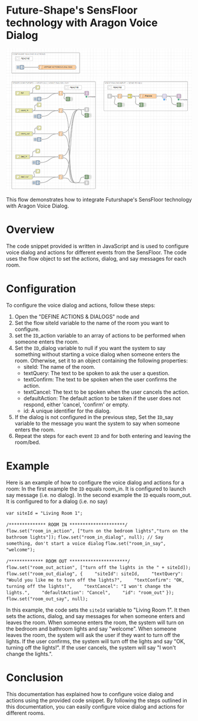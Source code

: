 # Future-Shape's SensFloor technology with Aragon Voice Dialog
![sensfloor-dialog](sensfloor-dialog.png)

This flow demonstrates how to integrate Futurshape's SensFloor technology with Aragon Voice Dialog.

# Overview
The code snippet provided is written in JavaScript and is used to configure voice dialog and actions for different events from the SensFloor. The code uses the flow object to set the actions, dialog, and say messages for each room.

# Configuration
To configure the voice dialog and actions, follow these steps:
 1. Open the "DEFINE ACTIONS & DIALOGS" node and
 1. Set the flow siteId variable to the name of the room you want to configure.
 1. set the `ID`_action variable to an array of actions to be performed when someone enters the room.
 1. Set the `ID`_dialog variable to null if you want the system to say something without starting a voice dialog when someone enters the room. Otherwise, set it to an object containing the following properties:
    - siteId: The name of the room.
    - textQuery: The text to be spoken to ask the user a question.
    - textConfirm: The text to be spoken when the user confirms the action.
    - textCancel: The text to be spoken when the user cancels the action.
    - defaultAction: The default action to be taken if the user does not respond, either 'cancel, 'confirm' or empty.
    - id: A unique identifier for the dialog.
1. If the dialog is not configured in the previous step, Set the `ID`_say variable to the message you want the system to say when someone enters the room.
1. Repeat the steps for each event `ID` and for both entering and leaving the room/bed.

# Example
Here is an example of how to configure the voice dialog and actions for a room:
In the first example the `ID` equals room_in. It is configured to launch say message (i.e. no dialog).
In the second example the `ID` equals room_out. It is configured to for a dialog (i.e. no say)

`var siteId = "Living Room 1";`

`/************** ROOM IN *********************/`
`flow.set("room_in_action", ["turn on the bedroom lights","turn on the bathroom lights"]);`
`flow.set("room_in_dialog", null); // Say something, don't start a voice dialog`
`flow.set("room_in_say", "welcome");`


`/************* ROOM OUT **********************/`
`flow.set("room_out_action", ["turn off the lights in the " + siteId]);`
`flow.set("room_out_dialog", {`
`    "siteId": siteId,`
`    "textQuery": "Would you like me to turn off the lights?",`
`    "textConfirm": "OK, turning off the lights!",`
`    "textCancel": "I won't change the lights.",`
`    "defaultAction": "Cancel",`
`    "id": "room_out"`
`});`
`flow.set("room_out_say", null);`

In this example, the code sets the `siteId` variable to "Living Room 1". It then sets the actions, dialog, and say messages for when someone enters and leaves the room. When someone enters the room, the system will turn on the bedroom and bathroom lights and say "welcome". When someone leaves the room, the system will ask the user if they want to turn off the lights. If the user confirms, the system will turn off the lights and say "OK, turning off the lights!". If the user cancels, the system will say "I won't change the lights.".

# Conclusion
This documentation has explained how to configure voice dialog and actions using the provided code snippet. By following the steps outlined in this documentation, you can easily configure voice dialog and actions for different rooms.
